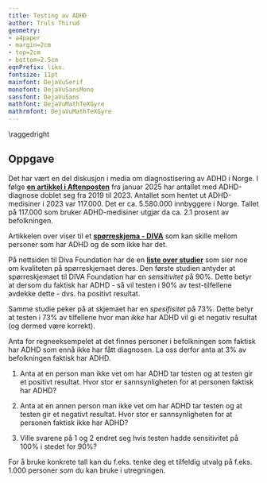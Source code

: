```yaml
---
title: Testing av ADHD
author: Truls Thirud
geometry: 
- a4paper
- margin=2cm
- top=2cm
- bottom=2.5cm
eqnPrefix: likn.
fontsize: 11pt
mainfont: DejaVuSerif
monofont: DejaVuSansMono
sansfont: DejaVuSans
mathfont: DejaVuMathTeXGyre
mathrmfont: DejaVuMathTeXGyre
---
```

\raggedright

## Oppgave

Det har vært en del diskusjon i media om diagnostisering av ADHD i Norge. 
I følge **[en artikkel i Aftenposten](https://www.aftenposten.no/meninger/kommentar/i/8qvkRE/kan-man-kjoepe-seg-en-adhd-diagnose)** fra januar 2025 har antallet med ADHD-diagnose doblet seg fra 2019 til 2023. Antallet som hentet ut ADHD-medisiner i 2023 var 117.000.  Det er ca. 5.580.000 innbyggere i Norge. 
Tallet på 117.000 som bruker ADHD-medisiner utgjør da ca. 2.1 prosent av befolkningen.

Artikkelen over viser til et **[spørreskjema - DIVA](https://www.divacenter.eu)** som kan skille mellom personer som har ADHD og de som ikke har det. 

På nettsiden til Diva Foundation har de en **[liste over studier](https://www.divacenter.eu/more-information/validation/)** som sier noe om kvaliteten på spørreskjemaet deres. Den første studien antyder at spørreskjemaet til DIVA Foundation har en *sensitivitet* på 90%. Dette betyr at dersom du faktisk har ADHD - så vil testen i 90% av test-tilfellene avdekke dette - dvs. ha positivt resultat. 

Samme studie peker på at skjemaet har en *spesifisitet* på 73%. Dette betyr at testen i 73% av tilfellene hvor man *ikke* har ADHD vil gi et negativ resultat (og dermed være korrekt).

Anta for regneeksempelet at det finnes personer i befolkningen som faktisk har ADHD som ennå ikke har fått diagnosen. La oss derfor anta at 3% av befolkningen faktisk har ADHD.

1) Anta at en person man ikke vet om har ADHD tar testen og at testen gir et positivt resultat. Hvor stor er sannsynligheten for at personen faktisk har ADHD?

2) Anta at en annen person man ikke vet om har ADHD tar testen og at testen gir et negativt resultat. Hvor stor er sannsynligheten for at personen faktisk ikke har ADHD?

3) Ville svarene på 1 og 2 endret seg hvis testen hadde sensitivitet på 100% i stedet for 90%?

For å bruke konkrete tall kan du f.eks. tenke deg et tilfeldig utvalg på f.eks. 1.000 personer som du kan bruke i utregningen.
